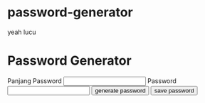 # password-generator
yeah lucu

<!DOCTYPE html>
<html lang="en">
<head>
    <meta charset="UTF-8">
    <meta http-equiv="X-UA-Compatible" content="IE=edge">
    <meta name="viewport" content="width=device-width, initial-scale=1.0">
    <title>Sesi 8 Password Generator</title>
<link rel="stylesheet" href="https://cdn.jsdelivr.net/npm/bootstrap@5.2.3/dist/css/bootstrap.min.css"/>
</head>
<body>
    <div class="container d-flex justify-content-center 
    align-items-center min-vh-100">
        <div class="d-flex flex-column">
            <h1>Password Generator</h1>
            <div class="d-flex flex-column gap-2 mt-2">
                <label for="passwordLength" class="text-uppercase fw-bold">Panjang Password</label>
                <input class="form-control form-control-lg" id="passwordLength" type="number"/>
                <label for="password" class="text-uppercase fw-bold">Password</label>
                <input class="form-control form-control-lg" id="password" type="password"/>
                <button class="btn btn-dark text-uppercase fw-bold btn-lg mt-2">generate password</button>
                <button class="btn btn-primary text-uppercase fw-bold btn-lg mt-2">save password</button>
            </div>
        </div>
    </div>
    <script src="index.js"></script>
    <script src="https://cdn.jsdelivr.net/npm/bootstrap@5.2.3/dist/js/bootstrap.bundle.min.js"></script>
</body>
</html>
